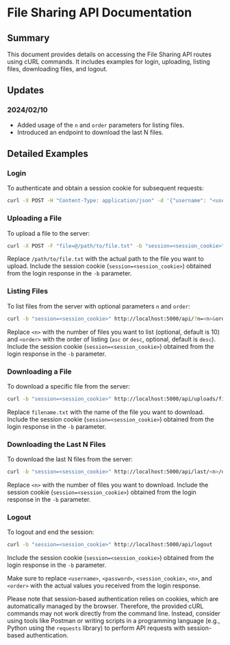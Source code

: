 # File Sharing API Documentation

## Summary

This document provides details on accessing the File Sharing API routes using cURL commands. It includes examples for login, uploading, listing files, downloading files, and logout.

## Updates

### 2024/02/10

- Added usage of the `n` and `order` parameters for listing files.
- Introduced an endpoint to download the last N files.

## Detailed Examples

### Login

To authenticate and obtain a session cookie for subsequent requests:

```bash
curl -X POST -H "Content-Type: application/json" -d '{"username": "<username>", "password": "<password>"}' http://localhost:5000/api/login
```

### Uploading a File

To upload a file to the server:

```bash
curl -X POST -F "file=@/path/to/file.txt" -b "session=<session_cookie>" http://localhost:5000/api/upload
```

Replace `/path/to/file.txt` with the actual path to the file you want to upload. Include the session cookie (`session=<session_cookie>`) obtained from the login response in the `-b` parameter.

### Listing Files

To list files from the server with optional parameters `n` and `order`:

```bash
curl -b "session=<session_cookie>" http://localhost:5000/api/?n=<n>&order=<order>
```

Replace `<n>` with the number of files you want to list (optional, default is 10) and `<order>` with the order of listing (`asc` or `desc`, optional, default is `desc`). Include the session cookie (`session=<session_cookie>`) obtained from the login response in the `-b` parameter.

### Downloading a File

To download a specific file from the server:

```bash
curl -b "session=<session_cookie>" http://localhost:5000/api/uploads/filename.txt --output filename.txt
```

Replace `filename.txt` with the name of the file you want to download. Include the session cookie (`session=<session_cookie>`) obtained from the login response in the `-b` parameter.

### Downloading the Last N Files

To download the last N files from the server:

```bash
curl -b "session=<session_cookie>" http://localhost:5000/api/last/<n>/download --output last_files.zip
```

Replace `<n>` with the number of files you want to download. Include the session cookie (`session=<session_cookie>`) obtained from the login response in the `-b` parameter.

### Logout

To logout and end the session:

```bash
curl -b "session=<session_cookie>" http://localhost:5000/api/logout
```

Include the session cookie (`session=<session_cookie>`) obtained from the login response in the `-b` parameter.

Make sure to replace `<username>`, `<password>`, `<session_cookie>`, `<n>`, and `<order>` with the actual values you received from the login response.

Please note that session-based authentication relies on cookies, which are automatically managed by the browser. Therefore, the provided cURL commands may not work directly from the command line. Instead, consider using tools like Postman or writing scripts in a programming language (e.g., Python using the `requests` library) to perform API requests with session-based authentication.

